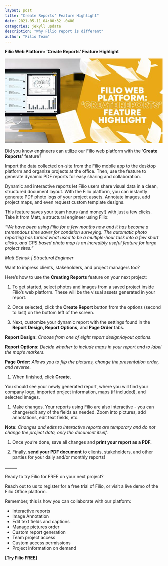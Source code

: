 ```yaml
---
layout: post
title: "Create Reports’ Feature Highlight"
date: 2021-05-11 04:00:32 -0400
categories: jekyll update
description: "Why Filio report is different"
author: "Filio Team"
---
```


**Filio Web Platform: ‘Create Reports’ Feature Highlight**

![Create Reports’ Feature Highlight](/assets/images/reportfeature.jpeg)

Did you know engineers can utilize our Filio web platform with the ‘**Create Reports’** feature? 

Import the data collected on-site from the Filio mobile app to the desktop platform and organize projects at the office. Then, use the feature to generate dynamic PDF reports for easy sharing and collaboration. 

Dynamic and interactive reports let Filio users share visual data in a clean, structured document layout. With the Filio platform, you can instantly generate PDF photo logs of your project assets. Annotate images, add project maps, and even request custom template designs.

This feature saves your team hours (and money!) with just a few clicks. Take it from Matt, a structural engineer using Filio: 

*“We have been using Filio for a few months now and it has become a tremendous time saver for condition surveying. The automatic photo reporting has turned what used to be a multiple-hour task into a few short clicks, and GPS based photo map is an incredibly useful feature for large project sites.”* 

*Matt Seinuk | Structural Engineer*

Want to impress clients, stakeholders, and project managers too?

Here’s how to use the **Creating Reports** feature on your next project:

1) To get started, select photos and images from a saved project inside Filio’s web platform. These will be the visual assets generated in your report. 

1) Once selected, click the **Create Report** button from the options (second to last) on the bottom left of the screen.

1) Next, customize your dynamic report with the settings found in the **Report Design, Report Options,** and **Page Order** tabs. 

**Report Design:** *Choose from one of eight report design/layout options.* 

**Report Options:** *Decide whether to include maps in your report and to label the map’s markers.* 

**Page Order:** *Allows you to flip the pictures, change the presentation order, and reverse.* 

1) When finished, click **Create.**

You should see your newly generated report, where you will find your company logo, imported project information, maps (if included), and selected images. 

1) Make changes. Your reports using Filio are also interactive - you can change/edit any of the fields as needed. Zoom into pictures, add annotations, edit text fields, etc. 

**Note:** *Changes and edits to interactive reports are temporary and do not change the project data, only the document itself.* 

1) Once you’re done, save all changes and **print your report as a PDF.**

1) Finally, **send your PDF document** to clients, stakeholders, and other parties for your daily and/or monthly reports!

\_\_\_\_\_\_

Ready to try Filio for FREE on your next project? 

Reach out to us to register for a free trial of Filio, or visit a live demo of the Filio Office platform.

Remember, this is how you can collaborate with our platform:

- Interactive reports 
- Image Annotation 
- Edit text fields and captions
- Manage pictures order
- Custom report generation
- Team project access
- Custom access permissions
- Project information on demand

**[Try Filio FREE]**
